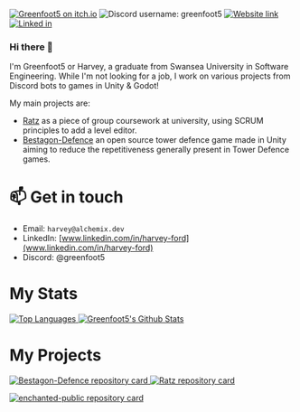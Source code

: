 [![Greenfoot5 on itch.io](https://img.shields.io/static/v1?label=itch.io&message=My%20Games&color=red&logo=itch.io)](https://greenfoot5.itch.io)
![Discord username: greenfoot5](https://img.shields.io/static/v1?label=Discord&message=greenfoot5&color=blue&logo=discord&logoColor=white)
[![Website link](https://img.shields.io/badge/Website-harvey.alchemix.dev-blueviolet)](https://harvey.alchemix.dev/)
[![Linked in](https://img.shields.io/static/v1?label=LinkedIn&message=My%20LinkedIn&color=blue&logo=linkedin)](https://www.linkedin.com/in/harvey-ford-2541791a7/)

### Hi there 👋

I'm Greenfoot5 or Harvey, a graduate from Swansea University in Software Engineering. While I'm not looking for a job, I work on various projects from Discord bots to games in Unity & Godot!

My main projects are:
- [Ratz](https://github.com/Greenfoot5/Ratz) as a piece of group coursework at university, using SCRUM principles to add a level editor.
- [Bestagon-Defence](https://github.com/Greenfoot5/Bestagon-Defence) an open source tower defence game made in Unity aiming to reduce the repetitiveness generally present in Tower Defence games.

# :mailbox: Get in touch
- Email: `harvey@alchemix.dev`
- LinkedIn: [www.linkedin.com/in/harvey-ford](www.linkedin.com/in/harvey-ford)
- Discord: @greenfoot5

#  My Stats
<a href="https://github.com/Greenfoot5">
  <img src="https://github-readme-stats.vercel.app/api/top-langs/?username=Greenfoot5&langs_count=8&show_icons=true&layout=compact&theme=vue-dark"  alt="Top Languages"/>
</a>
<a href="https://github.com/Greenfoot5">
  <img src="https://github-readme-stats.vercel.app/api?username=Greenfoot5&count_private=true&show_icons=true&theme=vue-dark" alt="Greenfoot5's Github Stats" />
</a>

# My Projects
<p>
<a href="https://github.com/greenfoot5/bestagon-defence">
  <img src="https://github-readme-stats.vercel.app/api/pin/?username=greenfoot5&repo=bestagon-defence&theme=blueberry" alt="Bestagon-Defence repository card" />
</a>
<a href="https://github.com/greenfoot5/Ratz">
  <img src="https://github-readme-stats.vercel.app/api/pin/?username=greenfoot5&repo=ratz&theme=dracula" alt="Ratz repository card" />
</a>
</p>

<p>
<a href="https://github.com/nielsvv08/enchanted-public">
  <img src="https://github-readme-stats.vercel.app/api/pin/?username=nielsvv08&repo=enchanted-public&theme=jolly&show_owner=true" alt="enchanted-public repository card" />
</a>
</p>
